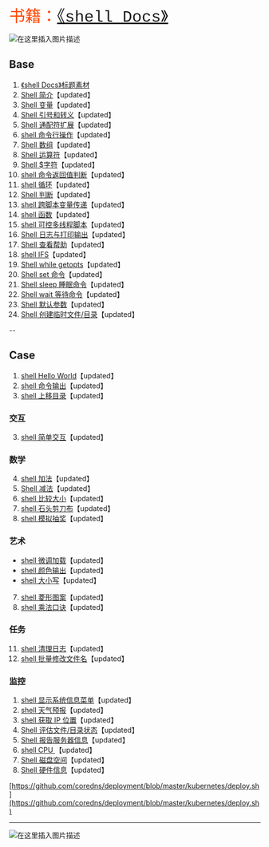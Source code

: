 <font color=	#FF4500 size=6 style="font-family:Courier New">书籍：[《shell Docs》](https://smoothies.com.cn/shell-docs/Overview.html)</font>





![在这里插入图片描述](https://img-blog.csdnimg.cn/a4faba2359fc4d8d88e5c3687dec559c.gif#pic_center)

## Base

 1. [《shell Docs》标题素材](https://blog.csdn.net/xixihahalelehehe/article/details/125353641)
 2. [Shell 简介](https://blog.csdn.net/xixihahalelehehe/article/details/125317235)【updated】
 3. [Shell 变量](https://blog.csdn.net/xixihahalelehehe/article/details/125499961)【updated】
 4. [Shell 引号和转义](https://ghostwritten.blog.csdn.net/article/details/125500566)【updated】
 5. [Shell 通配符扩展](https://blog.csdn.net/xixihahalelehehe/article/details/125501534)【updated】
 6. [shell 命令行操作](https://blog.csdn.net/xixihahalelehehe/article/details/125503600)【updated】
 7. [Shell 数组](https://ghostwritten.blog.csdn.net/article/details/113544831)【updated】
 8. [Shell 运算符](https://ghostwritten.blog.csdn.net/article/details/104815152)【updated】
 9. [Shell $字符](https://ghostwritten.blog.csdn.net/article/details/104816057)【updated】
 10. [shell 命令返回值判断](https://ghostwritten.blog.csdn.net/article/details/104819343)【updated】
 11. [shell 循环](https://ghostwritten.blog.csdn.net/article/details/104821484)【updated】
 12. [Shell 判断](https://blog.csdn.net/xixihahalelehehe/article/details/125325593)【updated】
 13. [shell 跨脚本变量传递](https://ghostwritten.blog.csdn.net/article/details/104935683)【updated】
 14. [shell 函数](https://ghostwritten.blog.csdn.net/article/details/104934807)【updated】
 15. [shell 可控多线程脚本](https://ghostwritten.blog.csdn.net/article/details/108797520)【updated】
 16. [Shell 日志与打印输出](https://ghostwritten.blog.csdn.net/article/details/125408678)【updated】
 17. [Shell 查看帮助](https://ghostwritten.blog.csdn.net/article/details/125409688)【updated】
 18. [shell IFS](https://ghostwritten.blog.csdn.net/article/details/110433521)【updated】
 19. [Shell while getopts](https://ghostwritten.blog.csdn.net/article/details/110438010)【updated】
 20. [Shell set 命令](https://ghostwritten.blog.csdn.net/article/details/112313087)【updated】
 21. [Shell sleep 睡眠命令](https://blog.csdn.net/xixihahalelehehe/article/details/127348342)【updated】
 22. [Shell wait 等待命令](https://blog.csdn.net/xixihahalelehehe/article/details/127348688)【updated】
 23. [Shell 默认参数](https://ghostwritten.blog.csdn.net/article/details/113879875)【updated】
 24. [Shell 创建临时文件/目录](https://blog.csdn.net/xixihahalelehehe/article/details/125504662)【updated】

--
## Case

 1. [shell Hello World](https://ghostwritten.blog.csdn.net/article/details/125161443)【updated】
 2. [shell 命令输出](https://ghostwritten.blog.csdn.net/article/details/125162248)【updated】
 5. [shell 上移目录](https://ghostwritten.blog.csdn.net/article/details/125163794)【updated】

###  交互
 3. [shell 简单交互](https://ghostwritten.blog.csdn.net/article/details/125162329)【updated】

###  数学
 4. [shell 加法](https://ghostwritten.blog.csdn.net/article/details/105901300)【updated】
 5. [Shell 减法](https://blog.csdn.net/xixihahalelehehe/article/details/125188842)【updated】
 6. [shell 比较大小](https://ghostwritten.blog.csdn.net/article/details/125161802)【updated】
 7. [shell 石头剪刀布](https://ghostwritten.blog.csdn.net/article/details/105905801)【updated】
 8. [shell 模拟抽奖](https://ghostwritten.blog.csdn.net/article/details/105901511)【updated】

### 艺术

 - [shell 微调加载](https://ghostwritten.blog.csdn.net/article/details/125163280)【updated】
 - [shell 颜色输出](https://ghostwritten.blog.csdn.net/article/details/125163330)【updated】
 - [shell 大小写](https://ghostwritten.blog.csdn.net/article/details/125163397)【updated】
 7. [shell 菱形图案](https://ghostwritten.blog.csdn.net/article/details/125162504)【updated】
 8. [shell 乘法口诀](https://ghostwritten.blog.csdn.net/article/details/105905271)【updated】



###  任务
 11. [shell 清理日志](https://ghostwritten.blog.csdn.net/article/details/125151982)【updated】
 12. [shell 批量修改文件名](https://ghostwritten.blog.csdn.net/article/details/105904255)【updated】

###  监控

 1. [shell 显示系统信息菜单](https://ghostwritten.blog.csdn.net/article/details/125162789)【updated】
 2. [shell 天气预报](https://blog.csdn.net/xixihahalelehehe/article/details/125171445)【updated】
 3. [shell 获取 IP 位置](https://blog.csdn.net/xixihahalelehehe/article/details/125171795)【updated】
 4. [Shell 评估文件/目录状态](https://ghostwritten.blog.csdn.net/article/details/125171875)【updated】
 5. [Shell 报告服务器信息](https://blog.csdn.net/xixihahalelehehe/article/details/125175982)【updated】
 6. [shell CPU ](https://blog.csdn.net/xixihahalelehehe/article/details/125176134)【updated】
 7. [Shell 磁盘空间](https://blog.csdn.net/xixihahalelehehe/article/details/125176250)【updated】
 8. [Shell 硬件信息](https://blog.csdn.net/xixihahalelehehe/article/details/125188593)【updated】


[https://github.com/coredns/deployment/blob/master/kubernetes/deploy.sh](https://github.com/coredns/deployment/blob/master/kubernetes/deploy.sh)


----


![在这里插入图片描述](https://img-blog.csdnimg.cn/61f12f1a0a7343959de1f701e68bdd46.png)

